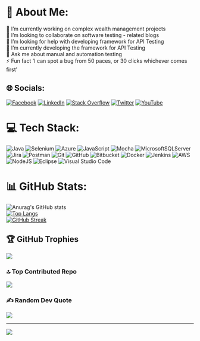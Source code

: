 # 💫 About Me:
🔭 I’m currently working on complex wealth management projects<br>👯 I’m looking to collaborate on software testing - related blogs<br>🤝 I’m looking for help with developing framework for API Testing<br>🌱 I’m currently developing the framework for API Testing<br>💬 Ask me about manual and automation testing<br>⚡ Fun fact 'I can spot a bug from 50 paces, or 30 clicks whichever comes first'


## 🌐 Socials:
[![Facebook](https://img.shields.io/badge/Facebook-%231877F2.svg?logo=Facebook&logoColor=white)](https://facebook.com/maxx.muthu) [![LinkedIn](https://img.shields.io/badge/LinkedIn-%230077B5.svg?logo=linkedin&logoColor=white)](https://linkedin.com/in/maxxmuthu) [![Stack Overflow](https://img.shields.io/badge/-Stackoverflow-FE7A16?logo=stack-overflow&logoColor=white)](https://stackoverflow.com/users/maxx-muthu) [![Twitter](https://img.shields.io/badge/Twitter-%231DA1F2.svg?logo=Twitter&logoColor=white)](https://twitter.com/maxxmuthu) [![YouTube](https://img.shields.io/badge/YouTube-%23FF0000.svg?logo=YouTube&logoColor=white)](https://youtube.com/@maxxmuthu6560) 

# 💻 Tech Stack:
![Java](https://img.shields.io/badge/java-%23ED8B00.svg?style=for-the-badge&logo=java&logoColor=white) ![Selenium](https://img.shields.io/badge/-selenium-%43B02A?style=for-the-badge&logo=selenium&logoColor=white) ![Azure](https://img.shields.io/badge/azure-%230072C6.svg?style=for-the-badge&logo=azure-devops&logoColor=white) ![JavaScript](https://img.shields.io/badge/javascript-%23323330.svg?style=for-the-badge&logo=javascript&logoColor=%23F7DF1E) ![Mocha](https://img.shields.io/badge/-mocha-%238D6748?style=for-the-badge&logo=mocha&logoColor=white) ![MicrosoftSQLServer](https://img.shields.io/badge/Microsoft%20SQL%20Sever-CC2927?style=for-the-badge&logo=microsoft%20sql%20server&logoColor=white) ![Jira](https://img.shields.io/badge/jira-%230A0FFF.svg?style=for-the-badge&logo=jira&logoColor=white) ![Postman](https://img.shields.io/badge/Postman-FF6C37?style=for-the-badge&logo=postman&logoColor=white) ![Git](https://img.shields.io/badge/git-%23F05033.svg?style=for-the-badge&logo=git&logoColor=white) ![GitHub](https://img.shields.io/badge/github-%23121011.svg?style=for-the-badge&logo=github&logoColor=white) ![Bitbucket](https://img.shields.io/badge/bitbucket-%230047B3.svg?style=for-the-badge&logo=bitbucket&logoColor=white) ![Docker](https://img.shields.io/badge/docker-%230db7ed.svg?style=for-the-badge&logo=docker&logoColor=white) ![Jenkins](https://img.shields.io/badge/jenkins-%232C5263.svg?style=for-the-badge&logo=jenkins&logoColor=white) ![AWS](https://img.shields.io/badge/AWS-%23FF9900.svg?style=for-the-badge&logo=amazon-aws&logoColor=white) ![NodeJS](https://img.shields.io/badge/node.js-6DA55F?style=for-the-badge&logo=node.js&logoColor=white) ![Eclipse](https://img.shields.io/badge/Eclipse-FE7A16.svg?style=for-the-badge&logo=Eclipse&logoColor=white) ![Visual Studio Code](https://img.shields.io/badge/Visual%20Studio%20Code-0078d7.svg?style=for-the-badge&logo=visual-studio-code&logoColor=white)


# 📊 GitHub Stats:
![Anurag's GitHub stats](https://github-readme-stats.vercel.app/api?username=maxxmuthu&hide=issues,contribs&show_icons=true&theme=dark)<br/>
[![Top Langs](https://github-readme-stats.vercel.app/api/top-langs/?username=maxxmuthu&layout=pie&theme=merko)](https://github.com/maxxmuthu/github-readme-stats)<br/>
[![GitHub Streak](https://streak-stats.demolab.com/?user=maxxmuthu&theme=dark)](https://git.io/streak-stats)


## 🏆 GitHub Trophies
![](https://github-profile-trophy.vercel.app/?username=maxxmuthu&theme=radical&no-frame=false&no-bg=true&margin-w=4)

### 🔝 Top Contributed Repo
![](https://github-contributor-stats.vercel.app/api?username=maxxmuthu&limit=5&theme=dark&combine_all_yearly_contributions=true)


### ✍️ Random Dev Quote
![](https://quotes-github-readme.vercel.app/api?type=horizontal&theme=radical)

---
[![](https://visitcount.itsvg.in/api?id=maxxmuthu&icon=9&color=0)](https://visitcount.itsvg.in)

<!-- Proudly created with GPRM ( https://gprm.itsvg.in ) -->
